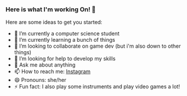 ### Here is what I'm working On! 👋



Here are some ideas to get you started:

- 🔭 I’m currently a computer science student
- 🌱 I’m currently learning a bunch of things
- 👯 I’m looking to collaborate on game dev (but i'm also down to other things)
- 🤔 I’m looking for help to develop my skills
- 💬 Ask me about anything
- 📫 How to reach me: [Instagram](https://www.instagram.com/wierd.gamer/)
- 😄 Pronouns: she/her
- ⚡ Fun fact: I also play some instruments and play video games a lot!

